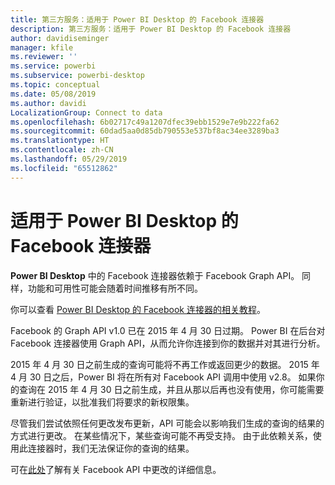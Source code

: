```yaml
---
title: 第三方服务：适用于 Power BI Desktop 的 Facebook 连接器
description: 第三方服务：适用于 Power BI Desktop 的 Facebook 连接器
author: davidiseminger
manager: kfile
ms.reviewer: ''
ms.service: powerbi
ms.subservice: powerbi-desktop
ms.topic: conceptual
ms.date: 05/08/2019
ms.author: davidi
LocalizationGroup: Connect to data
ms.openlocfilehash: 6b02717c49a1207dfec39ebb1529e7e9b222fa62
ms.sourcegitcommit: 60dad5aa0d85db790553e537bf8ac34ee3289ba3
ms.translationtype: HT
ms.contentlocale: zh-CN
ms.lasthandoff: 05/29/2019
ms.locfileid: "65512862"
---
```

# <a name="facebook-connector-for-power-bi-desktop"></a>适用于 Power BI Desktop 的 Facebook 连接器
**Power BI Desktop** 中的 Facebook 连接器依赖于 Facebook Graph API。 同样，功能和可用性可能会随着时间推移有所不同。

你可以查看 [Power BI Desktop 的 Facebook 连接器的相关教程](desktop-tutorial-facebook-analytics.md)。

Facebook 的 Graph API v1.0 已在 2015 年 4 月 30 日过期。 Power BI 在后台对 Facebook 连接器使用 Graph API，从而允许你连接到你的数据并对其进行分析。

2015 年 4 月 30 日之前生成的查询可能将不再工作或返回更少的数据。 2015 年 4 月 30 日之后，Power BI 将在所有对 Facebook API 调用中使用 v2.8。 如果你的查询在 2015 年 4 月 30 日之前生成，并且从那以后再也没有使用，你可能需要重新进行验证，以批准我们将要求的新权限集。

尽管我们尝试依照任何更改发布更新，API 可能会以影响我们生成的查询的结果的方式进行更改。 在某些情况下，某些查询可能不再受支持。 由于此依赖关系，使用此连接器时，我们无法保证你的查询的结果。

可在[此处](https://developers.facebook.com/docs/apps/changelog#v2_0)了解有关 Facebook API 中更改的详细信息。

